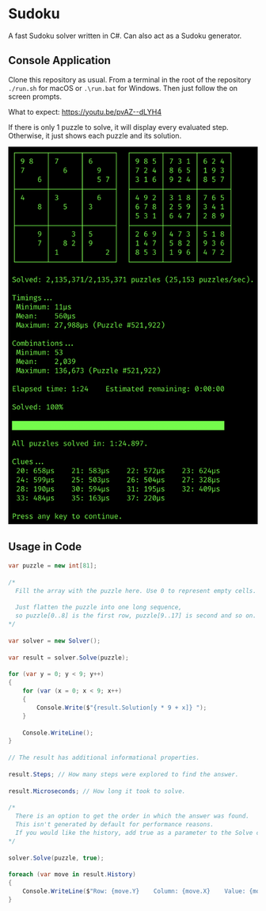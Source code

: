 # Sudoku

A fast Sudoku solver written in C#. Can also act as a Sudoku generator.

## Console Application

Clone this repository as usual. From a terminal in the root of the repository `./run.sh` for macOS or `.\run.bat` for Windows. Then just follow the on screen prompts.

What to expect: https://youtu.be/pvAZ--dLYH4

If there is only 1 puzzle to solve, it will display every evaluated step. Otherwise, it just shows each puzzle and its solution.

![Screenshot](screenshot.png)

## Usage in Code

```csharp
var puzzle = new int[81];

/*
  Fill the array with the puzzle here. Use 0 to represent empty cells.
  
  Just flatten the puzzle into one long sequence,
  so puzzle[0..8] is the first row, puzzle[9..17] is second and so on.
*/

var solver = new Solver();

var result = solver.Solve(puzzle);

for (var y = 0; y < 9; y++)
{
    for (var (x = 0; x < 9; x++)
    {
        Console.Write($"{result.Solution[y * 9 + x]} ");
    }
    
    Console.WriteLine();
}

// The result has additional informational properties.

result.Steps; // How many steps were explored to find the answer.

result.Microseconds; // How long it took to solve.

/*
  There is an option to get the order in which the answer was found.
  This isn't generated by default for performance reasons.
  If you would like the history, add true as a parameter to the Solve call...
*/

solver.Solve(puzzle, true);

foreach (var move in result.History)
{
    Console.WriteLine($"Row: {move.Y}    Column: {move.X}    Value: {move.Value}");        
}
```